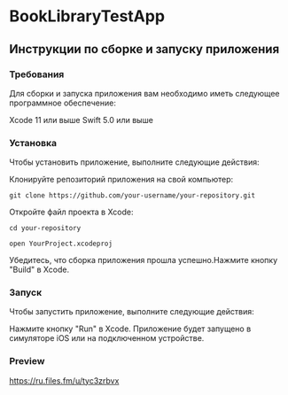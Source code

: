 # BookLibraryTestApp

## Инструкции по сборке и запуску приложения

### Требования

Для сборки и запуска приложения вам необходимо иметь следующее программное обеспечение:

Xcode 11 или выше
Swift 5.0 или выше

### Установка

Чтобы установить приложение, выполните следующие действия:

Клонируйте репозиторий приложения на свой компьютер:

`git clone https://github.com/your-username/your-repository.git`

Откройте файл проекта в Xcode:

`cd your-repository`

`open YourProject.xcodeproj`

Убедитесь, что сборка приложения прошла успешно.Нажмите кнопку "Build" в Xcode.

### Запуск

Чтобы запустить приложение, выполните следующие действия:

Нажмите кнопку "Run" в Xcode.
Приложение будет запущено в симуляторе iOS или на подключенном устройстве.

### Preview

https://ru.files.fm/u/tyc3zrbvx
